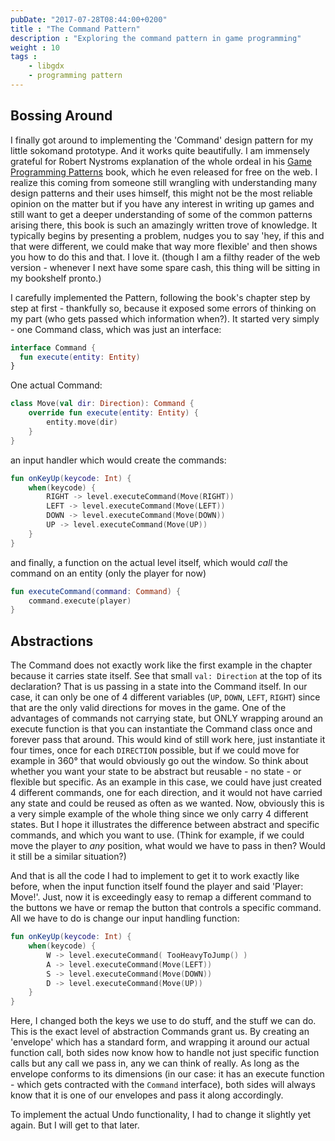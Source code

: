 ```yaml
---
pubDate: "2017-07-28T08:44:00+0200"
title : "The Command Pattern"
description : "Exploring the command pattern in game programming"
weight : 10
tags : 
    - libgdx
    - programming pattern
---
```


## Bossing Around

I finally got around to implementing the 'Command' design pattern for my little
sokomand prototype. And it works quite beautifully. I am immensely grateful for
Robert Nystroms explanation of the whole ordeal in his
[Game Programming Patterns](http://gameprogrammingpatterns.com/) book, which he
even released for free on the web. I realize this coming from someone still
wrangling with understanding many design patterns and their uses himself, this
might not be the most reliable opinion on the matter but if you have any
interest in writing up games and still want to get a deeper understanding of
some of the common patterns arising there, this book is such an amazingly
written trove of knowledge.
It typically begins by presenting a problem, nudges you to say 'hey, if this and
that were different, we could make that way more flexible' and then shows you
how to do this and that. I love it. (though I am a filthy reader of the web
version - whenever I next have some spare cash, this thing will be sitting in my
bookshelf pronto.)

I carefully implemented the Pattern, following the book's chapter step by step
at first - thankfully so, because it exposed some errors of thinking on my part
(who gets passed which information when?). It started very simply - one Command
class, which was just an interface:

```kotlin
interface Command {
  fun execute(entity: Entity)
}
```

One actual Command:

```kotlin
class Move(val dir: Direction): Command {
    override fun execute(entity: Entity) {
        entity.move(dir)
    }
}
```

an input handler which would create the commands:

```kotlin
fun onKeyUp(keycode: Int) {
    when(keycode) {
        RIGHT -> level.executeCommand(Move(RIGHT))
        LEFT -> level.executeCommand(Move(LEFT))
        DOWN -> level.executeCommand(Move(DOWN))
        UP -> level.executeCommand(Move(UP))
    }
}
```

and finally, a function on the actual level itself, which would _call_ the
command on an entity (only the player for now)

```kotlin
fun executeCommand(command: Command) {
    command.execute(player)
}
```

## Abstractions

The Command does not exactly work like the first example in the chapter because
it carries state itself. See that small `val: Direction` at the top of its
declaration? That is us passing in a state into the Command itself. In our case,
it can only be one of 4 different variables (`UP`, `DOWN`, `LEFT`, `RIGHT`)
since that are the only valid directions for moves in the game. One of the
advantages of commands not carrying state, but ONLY wrapping around an execute
function is that you can instantiate the Command class once and forever pass
that around. This would kind of still work here, just instantiate it four times,
once for each `DIRECTION` possible, but if we could move for example in 360°
that would obviously go out the window. So think about whether you want your
state to be abstract but reusable - no state - or flexible but specific. As an
example in this case, we could have just created 4 different commands, one for
each direction, and it would not have carried any state and could be reused as
often as we wanted. Now, obviously this is a very simple example of the whole
thing since we only carry 4 different states. But I hope it illustrates the
difference between abstract and specific commands, and which you want to use.
(Think for example, if we could move the player to _any_ position, what would we
have to pass in then? Would it still be a similar situation?)

And that is all the code I had to implement to get it to work exactly like
before, when the input function itself found the player and said 'Player:
Move!'. Just, now it is exceedingly easy to remap a different command to the
buttons we have or remap the button that controls a specific command. All we
have to do is change our input handling function:

```kotlin
fun onKeyUp(keycode: Int) {
    when(keycode) {
        W -> level.executeCommand( TooHeavyToJump() )
        A -> level.executeCommand(Move(LEFT))
        S -> level.executeCommand(Move(DOWN))
        D -> level.executeCommand(Move(UP))
    }
}
```

Here, I changed both the keys we use to do stuff, and the stuff we can do. This
is the exact level of abstraction Commands grant us. By creating an 'envelope'
which has a standard form, and wrapping it around our actual function call, both
sides now know how to handle not just specific function calls but any call we
pass in, any we can think of really. As long as the envelope conforms to its
dimensions (in our case: it has an execute function - which gets contracted with
the `Command` interface), both sides will always know that it is one of our
envelopes and pass it along accordingly.

To implement the actual Undo functionality, I had to change it slightly yet
again. But I will get to that later.
